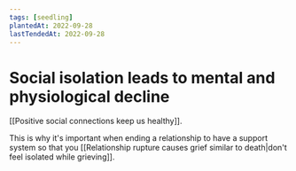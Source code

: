 ```yaml
---
tags: [seedling]
plantedAt: 2022-09-28
lastTendedAt: 2022-09-28
---
```


# Social isolation leads to mental and physiological decline

[[Positive social connections keep us healthy]].

This is why it's important when ending a relationship to have a support system so that you [[Relationship rupture causes grief similar to death|don't feel isolated while grieving]].
